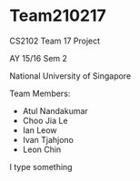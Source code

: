 # Team210217
CS2102 Team 17 Project

AY 15/16 Sem 2

National University of Singapore

Team Members:
- Atul Nandakumar
- Choo Jia Le
- Ian Leow
- Ivan Tjahjono
- Leon Chin

I type something